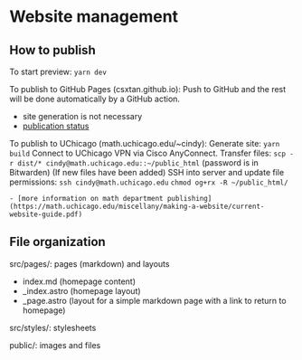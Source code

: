 # Website management

## How to publish

To start preview: `yarn dev`

To publish to GitHub Pages (csxtan.github.io):
    Push to GitHub and the rest will be done automatically by a GitHub action.

- site generation is not necessary
- [publication status](https://github.com/csxtan/csxtan.github.io/actions)

To publish to UChicago (math.uchicago.edu/~cindy):
    Generate site: `yarn build`
    Connect to UChicago VPN via Cisco AnyConnect.
    Transfer files:
        `scp -r dist/* cindy@math.uchicago.edu::~/public_html`
        (password is in Bitwarden)
    (If new files have been added) SSH into server and update file permissions:
        `ssh cindy@math.uchicago.edu`
        `chmod og+rx -R ~/public_html/`

    - [more information on math department publishing](https://math.uchicago.edu/miscellany/making-a-website/current-website-guide.pdf)

## File organization

src/pages/: pages (markdown) and layouts
- index.md (homepage content)
- _index.astro (homepage layout)
- _page.astro (layout for a simple markdown page with a link to return to homepage)

src/styles/: stylesheets

public/: images and files
